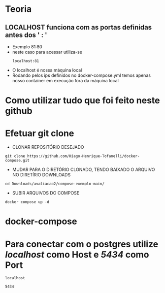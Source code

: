 # Teoria

## LOCALHOST funciona com as portas definidas antes dos ' : '
* Exemplo 81:80
* neste caso para acessar utiliza-se
  ```
  localhost:81
  ```
* O localhost é nossa máquina local
* Rodando pelos ips definidos no docker-compose.yml temos apenas nosso container em execução fora da máquina local

# Como utilizar tudo que foi feito neste github

# Efetuar git clone

* CLONAR REPOSITÓRIO DESEJADO
  
```
git clone https://github.com/Hiago-Henrique-Tofanelli/docker-compose.git
```

* MUDAR PARA O DIRETÓRIO CLONADO, TENDO BAIXADO O ARQUIVO NO DIRETÍRIO DOWNLOADS

```
cd Downloads/avaliacao2/compose-exemplo-main/
```

* SUBIR ARQUIVOS DO COMPOSE
  
```
docker compose up -d
```
# docker-compose

# Para conectar com o postgres utilize *localhost* como Host e *5434* como Port
```
localhost
```
```
5434
```
